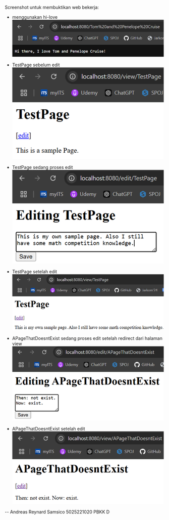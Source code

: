 Screenshot untuk membuktikan web bekerja:

- menggunakan hi-love
![1](img/1.png)

- TestPage sebelum edit
![2](img/2.png)

- TestPage sedang proses edit
![3](img/3.png)

- TestPage setelah edit
![4](img/4.png)

- APageThatDoesntExist sedang proses edit setelah redirect dari halaman view
![5](img/5.png)

- APageThatDoesntExist setelah edit
![6](img/6.png)

-- Andreas Reynard Samsico 5025221020 PBKK D
